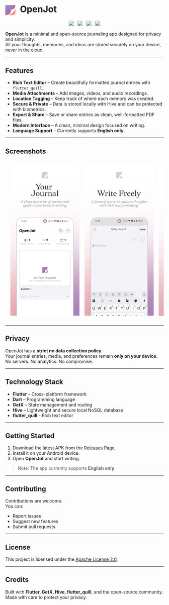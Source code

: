 # <img src="assets/app_icon.svg" alt="OpenJot Logo" width="32" height="32" style="vertical-align: middle; margin-right: 8px;"> OpenJot

<p align="center">
  <img src="https://img.shields.io/badge/Built%20with-Flutter-02569B?style=flat&logo=flutter&logoColor=white">&nbsp;&nbsp;
  <img src="https://img.shields.io/github/license/YourUsername/open_jot?style=flat-square">&nbsp;&nbsp;
  <img src="https://img.shields.io/github/issues/YourUsername/open_jot?style=flat-square">&nbsp;&nbsp;
  <img src="https://img.shields.io/github/stars/YourUsername/open_jot?style=flat-square">
</p>

**OpenJot** is a minimal and open-source journaling app designed for privacy and simplicity.  
All your thoughts, memories, and ideas are stored securely on your device, never in the cloud.

---

## Features

- **Rich Text Editor** – Create beautifully formatted journal entries with `flutter_quill`.
- **Media Attachments** – Add images, videos, and audio recordings.
- **Location Tagging** – Keep track of where each memory was created.
- **Secure & Private** – Data is stored locally with Hive and can be protected with biometrics.
- **Export & Share** – Save or share entries as clean, well-formatted PDF files.
- **Modern Interface** – A clean, minimal design focused on writing.
- **Language Support** – Currently supports **English only**.

---

## Screenshots

<div style="display: flex; overflow-x: auto; gap: 16px; padding: 16px;">
  <img src="screenshots/1.png" width="220" />
  <img src="screenshots/2.png" width="220" />
  <img src="screenshots/3.png" width="220" />
  <img src="screenshots/4.png" width="220" />
  <img src="screenshots/5.png" width="220" />
  <img src="screenshots/6.png" width="220" />
</div>

---

## Privacy

OpenJot has a **strict no data collection policy**.  
Your journal entries, media, and preferences remain **only on your device**.  
No servers. No analytics. No compromise.

---

## Technology Stack

- **Flutter** – Cross-platform framework
- **Dart** – Programming language
- **GetX** – State management and routing
- **Hive** – Lightweight and secure local NoSQL database
- **flutter_quill** – Rich text editor

---

## Getting Started

1. Download the latest APK from the [Releases Page](https://github.com/YourUsername/open_jot/releases).
2. Install it on your Android device.
3. Open **OpenJot** and start writing.

> Note: The app currently supports **English only**.

---

## Contributing

Contributions are welcome.  
You can:
- Report issues
- Suggest new features
- Submit pull requests

---

## License

This project is licensed under the [Apache License 2.0](https://www.apache.org/licenses/LICENSE-2.0).

---

## Credits

Built with **Flutter, GetX, Hive, flutter_quill**, and the open-source community.  
Made with care to protect your privacy.  

